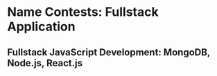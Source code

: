 # Name Contests: Fullstack Application

## Fullstack JavaScript Development: MongoDB, Node.js, React.js
